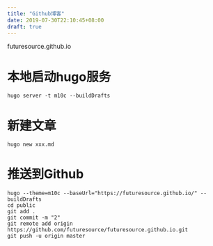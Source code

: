 ```yaml
---
title: "Github博客"
date: 2019-07-30T22:10:45+08:00
draft: true
---
```


futuresource.github.io

# 本地启动hugo服务
```
hugo server -t m10c --buildDrafts
```

# 新建文章
```
hugo new xxx.md
```

# 推送到Github
```
hugo --theme=m10c --baseUrl="https://futuresource.github.io/" --buildDrafts
cd public
git add .
git commit -m "2"
git remote add origin https://github.com/futuresource/futuresource.github.io.git
git push -u origin master
```


